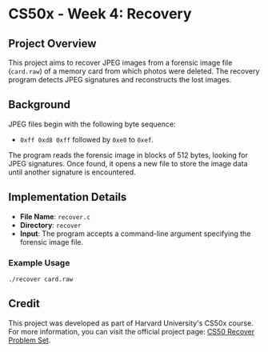 # CS50x - Week 4: Recovery

## Project Overview
This project aims to recover JPEG images from a forensic image file (`card.raw`) of a memory card from which photos were deleted. The recovery program detects JPEG signatures and reconstructs the lost images.

## Background

JPEG files begin with the following byte sequence:
- `0xff 0xd8 0xff` followed by `0xe0` to `0xef`.

The program reads the forensic image in blocks of 512 bytes, looking for JPEG signatures. Once found, it opens a new file to store the image data until another signature is encountered.

## Implementation Details

- **File Name**: `recover.c`
- **Directory**: `recover`
- **Input**: The program accepts a command-line argument specifying the forensic image file.

### Example Usage
```
./recover card.raw
```
 
## Credit
This project was developed as part of Harvard University's CS50x course. For more information, you can visit the official project page: [CS50 Recover Problem Set](https://cs50.harvard.edu/x/2024/psets/4/recover/).
